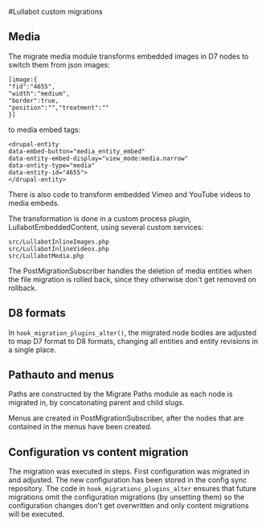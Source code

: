 #Lullabot custom migrations

## Media
The migrate media module transforms embedded images in D7 nodes to switch them from json images:

```
[image:{
"fid":"4655",
"width":"medium",
"border":true,
"position":"","treatment":""
}]
```

to media embed tags:

```
<drupal-entity 
data-embed-button="media_entity_embed" 
data-entity-embed-display="view_mode:media.narrow" 
data-entity-type="media" 
data-entity-id="4655">
</drupal-entity>

```
There is also code to transform embedded Vimeo and YouTube videos to media embeds.

The transformation is done in a custom process plugin, LullabotEmbeddedContent, using several custom services:

```
src/LullabotInlineImages.php
src/LullabotInlineVideos.php
src/LullabotMedia.php
```
The PostMigrationSubscriber handles the deletion of media entities when the file migration is rolled back, since they otherwise don't get removed on rollback.

## D8 formats
In `hook_migration_plugins_alter()`, the migrated node bodies are adjusted to map D7 format to D8 formats, changing all entities and entity revisions in a single place.

## Pathauto and menus
Paths are constructed by the Migrate Paths module as each node is migrated in, by concatonating parent and child slugs.

Menus are created in PostMigrationSubscriber, after the nodes that are contained in the menus have been created.


## Configuration vs content migration
The migration was executed in steps. First configuration was migrated in and adjusted. The new configuration has been stored in the config sync repository. The code in `hook_migrations_plugins_alter` ensures that future migrations omit the configuration migrations (by unsetting them) so the configuration changes don't get overwritten and only content migrations will be executed.
